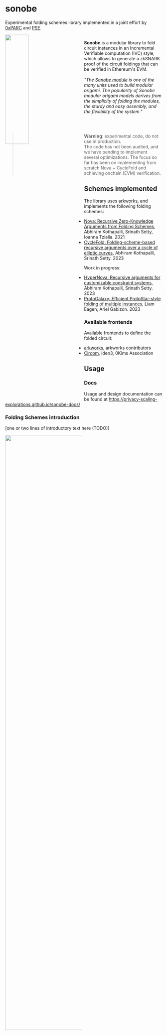 # sonobe

Experimental folding schemes library implemented in a joint effort by [0xPARC](https://0xparc.org/) and [PSE](https://pse.dev).

<img align="left" style="width:30%;min-width:250px;" src="https://privacy-scaling-explorations.github.io/sonobe-docs/imgs/sonobe.png">

<br>
<b>Sonobe</b> is a modular library to fold circuit instances in an Incremental Verifiable computation (IVC) style, which allows to generate a zkSNARK proof of the circuit foldings that can be verified in Ethereum's EVM.
<br><br>
<i>"The <a href="https://en.wikipedia.org/wiki/Sonobe">Sonobe module</a> is one of the many units used to build modular origami. The popularity of Sonobe modular origami models derives from the simplicity of folding the modules, the sturdy and easy assembly, and the flexibility of the system."</i>

<br><br>

> **Warning**: experimental code, do not use in production.<br>
> The code has not been audited, and we have pending to implement several optimizations. The focus so far has been on implementing from scratch Nova + CycleFold and achieving onchain (EVM) verification.

## Schemes implemented
The library uses [arkworks](https://github.com/arkworks-rs), and implements the following folding schemes:

- [Nova: Recursive Zero-Knowledge Arguments from Folding Schemes](https://eprint.iacr.org/2021/370.pdf), Abhiram Kothapalli, Srinath Setty, Ioanna Tzialla. 2021
- [CycleFold: Folding-scheme-based recursive arguments over a cycle of elliptic curves](https://eprint.iacr.org/2023/1192.pdf), Abhiram Kothapalli, Srinath Setty. 2023

Work in progress:

- [HyperNova: Recursive arguments for customizable constraint systems](https://eprint.iacr.org/2023/573.pdf), Abhiram Kothapalli, Srinath Setty. 2023
- [ProtoGalaxy: Efficient ProtoStar-style folding of multiple instances](https://eprint.iacr.org/2023/1106.pdf), Liam Eagen, Ariel Gabizon. 2023

### Available frontends
Available frontends to define the folded circuit:

- [arkworks](https://github.com/arkworks-rs), arkworks contributors
- [Circom](https://github.com/iden3/circom), iden3, 0Kims Association

## Usage

### Docs
Usage and design documentation can be found at https://privacy-scaling-explorations.github.io/sonobe-docs/

### Folding Schemes introduction

[one or two lines of introductory text here (TODO)]

<img src="https://privacy-scaling-explorations.github.io/sonobe-docs/imgs/folding-main-idea-diagram.png" style="width:70%;" />

### Overview of sonobe
[TODO explain the idea of sonobe, being a modular library to use different folding schemes]

For example, suppose that the user inputs a circuit that follows the IVC structure, chooses which Folding Scheme to use (eg. Nova), and which Decider (eg. Spartan over Pasta curve).

Later the user can for example change with few code changes the Folding Scheme being used (eg. switch to ProtoGalaxy) and also the Decider (eg. Groth16 over bn254), so the final proof can be verified in an Ethereum smart contract.

![](https://privacy-scaling-explorations.github.io/sonobe-docs/imgs/sonobe-lib-pipeline.png)

Complete examples can be found at [folding-schemes/examples](https://github.com/privacy-scaling-explorations/sonobe/tree/main/folding-schemes/examples)


Check out [Sonobe docs](https://privacy-scaling-explorations.github.io/sonobe-docs/) for more details on usage and design.


## License
https://github.com/privacy-scaling-explorations/sonobe/blob/main/LICENSE

[TODO: add references to
- arkworks
- Espresso code regarding the multilinear 'virtual polynomial' and SumCheck used in HyperNova
- Solidity KZG & Groth16 original adapted code
    - Groth16: Jordi Baylina
    - KZG10: weijiekoh
    - Templating: Han
- People who helped us: Srinath Setty, Lev57, Matej (Lurk), Adrien (Lurk), Wyatt Benno, Nikkolas TODO
]
